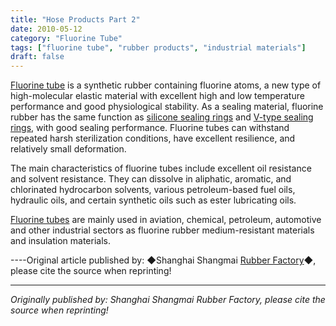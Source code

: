 ```yaml
---
title: "Hose Products Part 2"
date: 2010-05-12
category: "Fluorine Tube"
tags: ["fluorine tube", "rubber products", "industrial materials"]
draft: false
---
```


[Fluorine tube](http://www.smpolymer.com/fujiaoguan/) is a synthetic rubber containing fluorine atoms, a new type of high-molecular elastic material with excellent high and low temperature performance and good physiological stability. As a sealing material, fluorine rubber has the same function as [silicone sealing rings](http://www.smpolymer.com/) and [V-type sealing rings](http://www.smpolymer.com/), with good sealing performance. Fluorine tubes can withstand repeated harsh sterilization conditions, have excellent resilience, and relatively small deformation.

The main characteristics of fluorine tubes include excellent oil resistance and solvent resistance. They can dissolve in aliphatic, aromatic, and chlorinated hydrocarbon solvents, various petroleum-based fuel oils, hydraulic oils, and certain synthetic oils such as ester lubricating oils.

[Fluorine tubes](http://www.smpolymer.com/fujiaoguan/) are mainly used in aviation, chemical, petroleum, automotive and other industrial sectors as fluorine rubber medium-resistant materials and insulation materials.

----Original article published by: ◆Shanghai Shangmai [Rubber Factory](http://www.smpolymer.com/)◆, please cite the source when reprinting!

---

*Originally published by: Shanghai Shangmai Rubber Factory, please cite the source when reprinting!*
